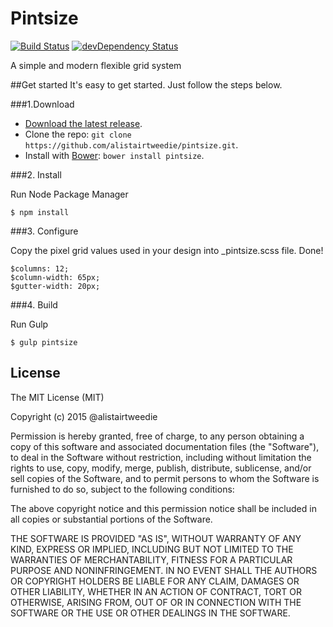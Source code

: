 # Pintsize

[![Build Status](https://travis-ci.org/alistairtweedie/pintsize.svg?branch=master)](https://travis-ci.org/alistairtweedie/pintsize)
[![devDependency Status](https://david-dm.org/alistairtweedie/pintsize/dev-status.svg)](https://david-dm.org/alistairtweedie/pintsize#info=devDependencies)


A simple and modern flexible grid system


##Get started
It's easy to get started. Just follow the steps below.


###1.Download

* [Download the latest release](https://github.com/alistairtweedie/pintsize/archive/v2.0.0.zip).
* Clone the repo: `git clone https://github.com/alistairtweedie/pintsize.git`.
* Install with [Bower](http://bower.io): `bower install pintsize`.


###2. Install

Run Node Package Manager

	$ npm install


###3. Configure

Copy the pixel grid values used in your design into _pintsize.scss file. Done!

	$columns: 12;
    $column-width: 65px;
    $gutter-width: 20px;


###4. Build

Run Gulp

	$ gulp pintsize

 
## License

The MIT License (MIT)

Copyright (c) 2015 @alistairtweedie

Permission is hereby granted, free of charge, to any person obtaining a copy of this software and associated documentation files (the "Software"), to deal in the Software without restriction, including without limitation the rights to use, copy, modify, merge, publish, distribute, sublicense, and/or sell copies of the Software, and to permit persons to whom the Software is furnished to do so, subject to the following conditions:

The above copyright notice and this permission notice shall be included in all copies or substantial portions of the Software.

THE SOFTWARE IS PROVIDED "AS IS", WITHOUT WARRANTY OF ANY KIND, EXPRESS OR IMPLIED, INCLUDING BUT NOT LIMITED TO THE WARRANTIES OF MERCHANTABILITY, FITNESS FOR A PARTICULAR PURPOSE AND NONINFRINGEMENT. IN NO EVENT SHALL THE AUTHORS OR COPYRIGHT HOLDERS BE LIABLE FOR ANY CLAIM, DAMAGES OR OTHER LIABILITY, WHETHER IN AN ACTION OF CONTRACT, TORT OR OTHERWISE, ARISING FROM, OUT OF OR IN CONNECTION WITH THE SOFTWARE OR THE USE OR OTHER DEALINGS IN THE SOFTWARE.
